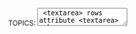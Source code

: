 TOPICS: <textarea>
        <textarea> rows attribute
        <textarea> cols attribute
        <textarea> name attribute
        <textarea> maxlength attribute
        <textarea> minlength attribute
        <textarea> required attribute
        <textarea> wrap attribute
        <textarea> autocomplete attribute
        <textarea> autofocus attribute
        <textarea> disabled attribute
        <textarea> readonly attribute
        <textarea> placeholder attribute
        <textarea> form attribute

# HTML `<textarea>` Element

The **HTML `<textarea>` element** represents a **multi-line plain-text editing control**,
useful when you
want to allow users to enter a sizeable amount of free-form text, for example a comment on a
review or feedback form.

## Technical Summary

|  |  |
| :-- | :-- |
| **Content categories** | *Flow content*, *phrasing content*, *Interactive content*, *listed, labelable, resettable, and submittable form-associated element*. |
| **Permitted content** | *Text* |
| **Tag omission** | None, both the starting and ending tag are mandatory. |
| **Permitted parents** | Any element that accepts *phrasing content*. |
| **Permitted ARIA roles** | None |
| **DOM interface** | **`HTMLTextAreaElement`** |

## Attributes

This element includes the [global attributes](/en/webfrontend/HTML_Global_Attributes).

| Attribute | Description |
| :-- | :-- |
| **`rows`** | The number of **visible text lines** for the control. |
| **`cols`** | The **visible width** of the text control, in average character widths. If it is specified, it must be a *positive integer*. If it is not specified, the default value is *`20`*. |
| **`name`** | The **name** of the control. |
| **`maxlength`** | The **maximum number of characters** (*UTF-16* code units) that the user can enter. If this value isn't specified, the user can enter an *unlimited* number of characters. |
| **`minlength`** | The **minimum number of characters** (*UTF-16* code units) required that the user should enter. |
| **`wrap`** | Indicates how the control wraps text. Possible values are:<br><br>**`hard`:** The browser automatically inserts line breaks (CR+LF) so that each line has no more than the width of the control; the `cols` attribute must also be specified for this to take effect.<br>**`soft`:** The browser ensures that all line breaks in the value consist of a CR+LF pair, but does not insert any additional line breaks.<br>**`off`:** Like `soft` but changes appearance to white-space: pre so line segments exceeding `cols` are not wrapped and the `<textarea>` becomes horizontally scrollable.<br><br>If this attribute is not specified, *`soft`* is its default value. |
| **`placeholder`** | A **hint** to the user of what can be entered in the control. Carriage returns or line-feeds within the placeholder text must be treated as line breaks when rendering the hint. |
| `spellcheck` | Specifies whether the `<textarea>` is subject to spell checking by the underlying browser/OS. the value can be:<br>**`true`:** Indicates that the element needs to have its spelling and grammar checked.<br>**`default`:** Indicates that the element is to act according to a default behavior, possibly based on the parent element's own `spellcheck` value.<br>**`false`:** Indicates that the element should not be spell checked.

The `<textarea>` element also accepts several attributes common to form *[`<input>`](/en/webfrontend/<input>)*s,
such as **`form`**, **`autocomplete`**, **`autofocus`**, **`disabled`**, `placeholder`,
**`readonly`**, and **`required`**.

## Basic Usage

The following example show a very simple textarea, with a set numbers of rows and columns and
some default content.

```html
<label for="t">Label for textarea: </label>
<textarea id="t" name="textarea"
   rows="10" cols="50">Write something here</textarea>
```

The **`id`** attribute to allow the `<textarea>` to be associated with a *[`<label>`](/en/webfrontend/<label>)*
element for accessibility purposes, and a **`name`** attribute to set the name of the associated
data point submitted to the server when the form is submitted.

The **`rows`** and **`cols`** attributes allow you to specify an exact size for the `<textarea>` to take.
Setting these is a good idea for consistency, as browser defaults can differ.

If you want default content for your `<textarea>`, you enter it between the opening and closing
tags. `<textarea>` does not support the `value` attribute.

## Usage: Min and Max Length

**`maxlength`** specifies a maximum number of characters that the `<textarea>` is allowed to contain.
You can also set a minimum length that is considered valid using the **`minlength`** attribute,
and specify that the `<textarea>` will not submit (and is invalid) if it is empty, using the
**`required`** attribute.
This provides the `<textarea>` with simple validation, which is more basic than
the other form elements (for example, you can't provide specific regexs to validate the value against
using the *`pattern`* attribute, like you can with the [`<input>`](/en/webfrontend/<input>) element).

This example has a minimum and maximum number of characters — of `10` and `20` respectively.
Try it and see.

```html
<textarea name="textarea"
   rows="5" cols="30"
   minlength="10" maxlength="20">Write something here</textarea>
```

Note that *`minlength`* doesn't stop the user from removing characters so that the number entered goes
past the minimum, but it does make the value entered into the `<textarea>` invalid. Also note
that even if you have a `minlength` value set (3, for example), an empty `<textarea>` is still
considered valid unless you also have the *`required`* attribute set.

## Usage: Placeholder

This example has a **placeholder** set. Notice how it disappears when you start typing into the box.

```html
<textarea name="textarea"
   rows="5" cols="30"
   placeholder="Comment text."></textarea>
```

!!! warn ""
    Note: Placeholders should only be used to show an example of the type of data that should be
    entered into a form; they are not a substitute for a proper *[`<label>`](/en/webfrontend/<label>)*
    element tied to the input.

## Usage: Disabled and Readonly

This example shows two `<textarea>`s — one of which is **`disabled`**, and one of which is **`readonly`**.
Have a play with both and you'll see the difference in behavior — the `disabled` element is not
selectable in any way (and its value is not submitted), whereas the `readonly` element is selectable
and its contents copyable (and its value is submitted); you just can't edit the contents.

```html
<textarea name="textarea"
   rows="5" cols="30"
   disabled>I am a disabled textarea</textarea>

<textarea name="textarea"
   rows="5" cols="30"
   readonly>I am a readonly textarea</textarea>
```

## Styling With CSS

`<textarea>` is a replaced element — it has intrinsic dimensions, like a raster image.
By default, its **`display`** value is **`block`**. Compared to other form elements it is relatively
easy to style, with its box model, fonts, color scheme, etc. being easily manipulable using regular [[CSS]].

[Styling HTML forms](/en/webfrontend/<form>) provides some useful tips on styling `<textarea>`s.

### Baseline Inconsistency

The HTML specification doesn't define where the *baseline* of a `<textarea>` is, so different browsers
set it to different positions. Don't use *`vertical-align: baseline`* on it; the behavior is unpredictable.

### Resizable

In most browsers, `<textarea>`s are resizable — you'll notice the drag handle in the right hand
corner, which can be used to alter the size of the element on the page. This is controlled by the
**`resize`** CSS property — resizing is enabled by default, but you can explicitly disable it like:

```css
/* Example: disable <textarea> resizing */
textarea {
  resize: none;
}
```

### Styling Valid and Invalid Values

Valid and invalid values of a `<textarea>` element (e.g. those within, and outside the bounds
set by `minlength`, `maxlength`, or `required`) can be highlighted using the **`:valid`** and **`:invalid`**
pseudo-classes. For example, to give your textarea a different border depending on whether
it is valid or invalid:

```css
textarea:invalid {
  border: 2px dashed red;
}

textarea:valid {
   border: 2px solid lime;
}
```

## Other Form-Related Elements

- [`<form>`, `<input>`](/en/webfrontend/<form>)
- [`<label>`](/en/webfrontend/<label>)
- [`<fieldset>`, `<legend>`](/en/webfrontend/<fieldset>)
- [`<button>`](/en/webfrontend/<button>)
- [`<select>`, `<datalist>`, `<option>`, `<optgroup>`](/en/webfrontend/<select>)
- [`<output>`](/en/webfrontend/<output>)
- [`<progress>`](/en/webfrontend/<progress>)
- [`<meter>`](/en/webfrontend/<meter>)
